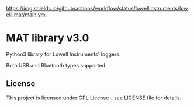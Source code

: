 https://img.shields.io/github/actions/workflow/status/lowellinstruments/lowell-mat/main.yml

# MAT library v3.0

Python3 library for Lowell Instruments' loggers.

Both USB and Bluetooth types supported.

## License
This project is licensed under GPL License - see LICENSE file for details.
